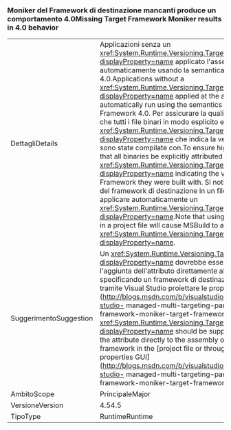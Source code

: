 ### <a name="missing-target-framework-moniker-results-in-40-behavior"></a><span data-ttu-id="234c1-101">Moniker del Framework di destinazione mancanti produce un comportamento 4.0</span><span class="sxs-lookup"><span data-stu-id="234c1-101">Missing Target Framework Moniker results in 4.0 behavior</span></span>

|   |   |
|---|---|
|<span data-ttu-id="234c1-102">Dettagli</span><span class="sxs-lookup"><span data-stu-id="234c1-102">Details</span></span>|<span data-ttu-id="234c1-103">Applicazioni senza un <xref:System.Runtime.Versioning.TargetFrameworkAttribute?displayProperty=name> applicato l'assembly a livello esegue automaticamente usando la semantica (quirks) di .NET Framework 4.0.</span><span class="sxs-lookup"><span data-stu-id="234c1-103">Applications without a <xref:System.Runtime.Versioning.TargetFrameworkAttribute?displayProperty=name> applied at the assembly level will automatically run using the semantics (quirks) of the .NET Framework 4.0.</span></span> <span data-ttu-id="234c1-104">Per assicurare la qualità elevata, è consigliabile che tutti i file binari in modo esplicito essere attribuito un <xref:System.Runtime.Versioning.TargetFrameworkAttribute?displayProperty=name> che indica la versione di .NET Framework sono state compilate con.</span><span class="sxs-lookup"><span data-stu-id="234c1-104">To ensure high quality, it is recommended that all binaries be explicitly attributed with a <xref:System.Runtime.Versioning.TargetFrameworkAttribute?displayProperty=name> indicating the version of the .NET Framework they were built with.</span></span> <span data-ttu-id="234c1-105">Si noti che l'utilizzo di un moniker del framework di destinazione in un file di progetto farà MSBuild applicare automaticamente un <xref:System.Runtime.Versioning.TargetFrameworkAttribute?displayProperty=name>.</span><span class="sxs-lookup"><span data-stu-id="234c1-105">Note that using a target framework moniker in a project file will cause MSBuild to automatically apply a <xref:System.Runtime.Versioning.TargetFrameworkAttribute?displayProperty=name>.</span></span>|
|<span data-ttu-id="234c1-106">Suggerimento</span><span class="sxs-lookup"><span data-stu-id="234c1-106">Suggestion</span></span>|<span data-ttu-id="234c1-107">Un <xref:System.Runtime.Versioning.TargetFrameworkAttribute?displayProperty=name> dovrebbe essere fornito mediante l'aggiunta dell'attributo direttamente all'assembly oppure specificando un framework di destinazione nel [file di progetto o tramite Visual Studio proiettare le proprietà GUI](http://blogs.msdn.com/b/visualstudio/archive/2010/05/19/visual-studio- managed-multi-targeting-part-1-concepts-target-framework-moniker-target-framework.aspx).</span><span class="sxs-lookup"><span data-stu-id="234c1-107">A <xref:System.Runtime.Versioning.TargetFrameworkAttribute?displayProperty=name> should be supplied, either through adding the attribute directly to the assembly or by specifying a target framework in the [project file or through Visual Studio's project properties GUI](http://blogs.msdn.com/b/visualstudio/archive/2010/05/19/visual-studio- managed-multi-targeting-part-1-concepts-target-framework-moniker-target-framework.aspx).</span></span>|
|<span data-ttu-id="234c1-108">Ambito</span><span class="sxs-lookup"><span data-stu-id="234c1-108">Scope</span></span>|<span data-ttu-id="234c1-109">Principale</span><span class="sxs-lookup"><span data-stu-id="234c1-109">Major</span></span>|
|<span data-ttu-id="234c1-110">Versione</span><span class="sxs-lookup"><span data-stu-id="234c1-110">Version</span></span>|<span data-ttu-id="234c1-111">4.5</span><span class="sxs-lookup"><span data-stu-id="234c1-111">4.5</span></span>|
|<span data-ttu-id="234c1-112">Tipo</span><span class="sxs-lookup"><span data-stu-id="234c1-112">Type</span></span>|<span data-ttu-id="234c1-113">Runtime</span><span class="sxs-lookup"><span data-stu-id="234c1-113">Runtime</span></span>|

